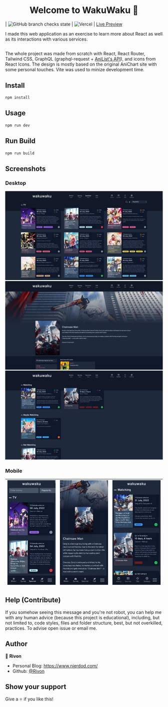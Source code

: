 <h1 align="center">Welcome to WakuWaku 👋</h1>

| ![GitHub branch checks state](https://img.shields.io/github/checks-status/tungmin97/wakuwaku/main?style=for-the-badge) | ![Vercel](https://therealsujitk-vercel-badge.vercel.app/?app=wakuwaku-tungmin97&style=for-the-badge) |
[Live Preview](https://wakuwaku.nierdod.com/)

I made this web application as an exercise to learn more about React as well as its interactions with various services.

##

The whole project was made from scratch with React, React Router, Tailwind CSS, GraphQL (graphql-request + [AniList's API](https://anilist.gitbook.io/anilist-apiv2-docs/)), and icons from React Icons. The design is mostly based on the original AniChart site with some personal touches. Vite was used to minize development time.

## Install

```sh
npm install
```

## Usage

```sh
npm run dev
```

## Run Build

```sh
npm run build
```

## Screenshots

### Desktop

![Main Page](https://raw.githubusercontent.com/tungmin97/wakuwaku/main/screenshot/wakuwaku_summer-2022.png)
![Title Page](https://raw.githubusercontent.com/tungmin97/wakuwaku/main/screenshot/wakuwaku_detail-127230.png)
![Collection Page](https://raw.githubusercontent.com/tungmin97/wakuwaku/main/screenshot/wakuwaku_archive.png)

### Mobile

| ![Main Page](https://raw.githubusercontent.com/tungmin97/wakuwaku/main/screenshot/wakuwaku_mobile_summer-2022.png) | ![Title Page](https://raw.githubusercontent.com/tungmin97/wakuwaku/main/screenshot/wakuwaku_mobile_detail-127230.png) | ![Collection Page](https://raw.githubusercontent.com/tungmin97/wakuwaku/main/screenshot/wakuwaku_mobile_archive.png) |
| ------------------------------------------------------------------------------------------------------------------ | --------------------------------------------------------------------------------------------------------------------- | -------------------------------------------------------------------------------------------------------------------- |

## Help (Contribute)

If you somehow seeing this message and you're not robot, you can help me with any human advice (because this project is educational), including, but not limited to, code styles, files and folder structure, best, but not overkilled, practices. To advise open issue or email me.

## Author

👤 **Rivon**

- Personal Blog: https://www.nierdod.com/
- Github: [@Rivon](https://github.com/tungmin97)

## Show your support

Give a ⭐️ if you like this!
